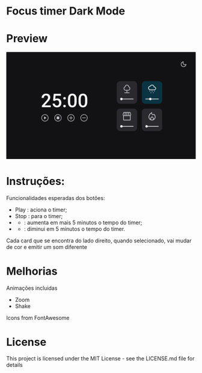 # Focus timer Dark Mode

# Preview

<img src='./assets/DarkMode.png'>

# Instruções:
Funcionalidades esperadas dos botões:

- Play   : aciona o timer;
- Stop   : para o timer;
- +    : aumenta em mais 5 minutos o tempo do timer;
- -    : diminui em 5 minutos o tempo do timer.

Cada card que se encontra do lado direito, quando selecionado, vai mudar de cor e emitir um som diferente

# Melhorias

Animações incluidas
 - Zoom
 - Shake

Icons from FontAwesome

# License

This project is licensed under the MIT License - see the LICENSE.md file for details